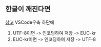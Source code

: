 ## 한글이 깨진다면
[참고](https://blog.naver.com/PostView.naver?blogId=wlvkddlwkd&logNo=222312283109)
VSCode우측 하단에 
1. UTF-8이면 -> 인코딩하여 저장 -> EUC-kr
1. EUC-kr이면 -> 인코딩하여 저장 -> UTF-8